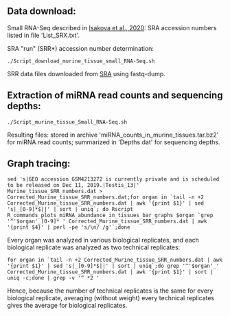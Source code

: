 ## Data download: ##

Small RNA-Seq described in [Isakova et al., 2020](https://www.pnas.org/doi/abs/10.1073/pnas.2002277117?url_ver=Z39.88-2003&rfr_id=ori%3Arid%3Acrossref.org&rfr_dat=cr_pub++0pubmed): SRA accession numbers listed in file 'List_SRX.txt'.

SRA "run" (SRR\*) accession number determination:

``./Script_download_murine_tissue_small_RNA-Seq.sh``

SRR data files downloaded from [SRA](https://www.ncbi.nlm.nih.gov/sra) using fastq-dump.

## Extraction of miRNA read counts and sequencing depths: ##

``./Script_murine_tissue_Small_RNA-Seq.sh``

Resulting files: stored in archive 'miRNA_counts_in_murine_tissues.tar.bz2' for miRNA read counts; summarized in 'Depths.dat' for sequencing depths.

## Graph tracing: ##

``sed 's|GEO accession GSM4213272 is currently private and is scheduled to be released on Dec 11, 2019.|Testis_13|' Murine_tissue_SRR_numbers.dat > Corrected_Murine_tissue_SRR_numbers.dat;for organ in `tail -n +2 Corrected_Murine_tissue_SRR_numbers.dat | awk '{print $1}' | sed 's|_[0-9]*$||' | sort | uniq`;
do Rscript R_commands_plots_miRNA_abundance_in_tissues_bar_graphs $organ `grep '^'$organ'_[0-9]* ' Corrected_Murine_tissue_SRR_numbers.dat | awk '{print $4}' | perl -pe 's/\n/ /g'`;done``

Every organ was analyzed in various biological replicates, and each biological replicate was analyzed as two technical replicates:

``for organ in `tail -n +2 Corrected_Murine_tissue_SRR_numbers.dat | awk '{print $1}' | sed 's|_[0-9]*$||' | sort | uniq`;do grep '^'$organ'_' Corrected_Murine_tissue_SRR_numbers.dat | awk '{print $1}' | sort | uniq -c;done | grep -v '^ *2 '``

Hence, because the number of technical replicates is the same for every biological replicate, averaging (without weight) every technical replicates gives the average for biological replicates.
